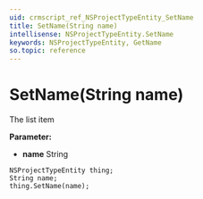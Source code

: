```yaml
---
uid: crmscript_ref_NSProjectTypeEntity_SetName
title: SetName(String name)
intellisense: NSProjectTypeEntity.SetName
keywords: NSProjectTypeEntity, GetName
so.topic: reference
---
```


# SetName(String name)

The list item

**Parameter:** 
* **name** String

```crmscript
NSProjectTypeEntity thing;
String name;
thing.SetName(name);
```

